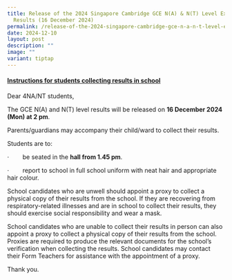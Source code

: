 ```yaml
---
title: Release of the 2024 Singapore Cambridge GCE N(A) & N(T) Level Examination
  Results (16 December 2024)
permalink: /release-of-the-2024-singapore-cambridge-gce-n-a-n-t-level-examination-results/
date: 2024-12-10
layout: post
description: ""
image: ""
variant: tiptap
---
```

<h4><strong><u>Instructions for students collecting results in school</u></strong></h4>
<p>Dear 4NA/NT students,</p>
<p></p>
<p>The GCE N(A) and N(T) level results will be released on <strong>16 December 2024 (Mon) at 2 pm</strong>.</p>
<p>Parents/guardians may accompany their child/ward to collect their results.</p>
<p></p>
<p>Students are to:</p>
<p>·&nbsp;&nbsp;&nbsp;&nbsp;&nbsp;&nbsp;&nbsp; be seated in the <strong>hall from 1.45 pm</strong>.</p>
<p>·&nbsp;&nbsp;&nbsp;&nbsp;&nbsp;&nbsp;&nbsp; report to school in full school
uniform with neat hair and appropriate hair colour.</p>
<p></p>
<p>School candidates who are unwell should appoint a proxy to collect a physical
copy of their results from the school. If they are recovering from respiratory-related
illnesses and are in school to collect their results, they should exercise
social responsibility and wear a mask.</p>
<p></p>
<p>School candidates who are unable to collect their results in person can
also appoint a proxy to collect a physical copy of their results from the
school. Proxies are required to produce the relevant documents for the
school’s verification when collecting the results. School candidates may
contact their Form Teachers for assistance with the appointment of a proxy.</p>
<p></p>
<p>Thank you.</p>
<p></p>